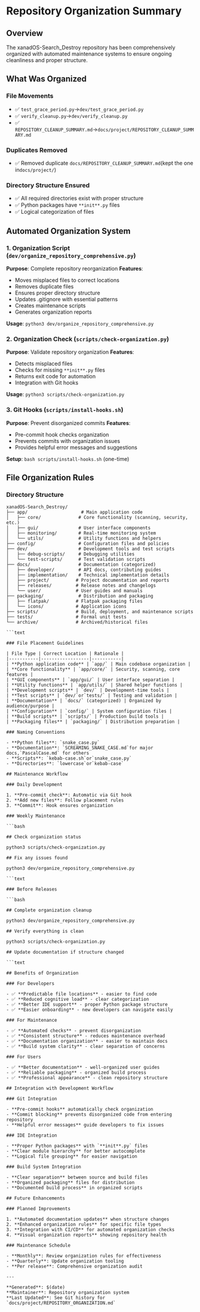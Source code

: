 # Repository Organization Summary

## Overview

The xanadOS-Search_Destroy repository has been comprehensively organized with automated maintenance systems to ensure ongoing cleanliness and proper structure.

## What Was Organized

### File Movements

- ✅ `test_grace_period.py`→`dev/test_grace_period.py`
- ✅ `verify_cleanup.py`→`dev/verify_cleanup.py`
- ✅ `REPOSITORY_CLEANUP_SUMMARY.md`→`docs/project/REPOSITORY_CLEANUP_SUMMARY.md`

### Duplicates Removed

- ✅ Removed duplicate `docs/REPOSITORY_CLEANUP_SUMMARY.md`(kept the one in`docs/project/`)

### Directory Structure Ensured

- ✅ All required directories exist with proper structure
- ✅ Python packages have `**init**.py` files
- ✅ Logical categorization of files

## Automated Organization System

### 1. Organization Script (`dev/organize_repository_comprehensive.py`)

**Purpose**: Complete repository reorganization
**Features**:

- Moves misplaced files to correct locations
- Removes duplicate files
- Ensures proper directory structure
- Updates .gitignore with essential patterns
- Creates maintenance scripts
- Generates organization reports

**Usage**: `python3 dev/organize_repository_comprehensive.py`

### 2. Organization Check (`scripts/check-organization.py`)

**Purpose**: Validate repository organization
**Features**:

- Detects misplaced files
- Checks for missing `**init**.py` files
- Returns exit code for automation
- Integration with Git hooks

**Usage**: `python3 scripts/check-organization.py`

### 3. Git Hooks (`scripts/install-hooks.sh`)

**Purpose**: Prevent disorganized commits
**Features**:

- Pre-commit hook checks organization
- Prevents commits with organization issues
- Provides helpful error messages and suggestions

**Setup**: `bash scripts/install-hooks.sh` (one-time)

## File Organization Rules

### Directory Structure

```text
xanadOS-Search_Destroy/
├── app/                    # Main application code
│   ├── core/              # Core functionality (scanning, security, etc.)
│   ├── gui/               # User interface components
│   ├── monitoring/        # Real-time monitoring system
│   └── utils/             # Utility functions and helpers
├── config/                # Configuration files and policies
├── dev/                   # Development tools and test scripts
│   ├── debug-scripts/     # Debugging utilities
│   └── test-scripts/      # Test validation scripts
├── docs/                  # Documentation (categorized)
│   ├── developer/         # API docs, contributing guides
│   ├── implementation/    # Technical implementation details
│   ├── project/          # Project documentation and reports
│   ├── releases/         # Release notes and changelogs
│   └── user/             # User guides and manuals
├── packaging/             # Distribution and packaging
│   ├── flatpak/          # Flatpak packaging files
│   └── icons/            # Application icons
├── scripts/              # Build, deployment, and maintenance scripts
├── tests/                # Formal unit tests
└── archive/              # Archived/historical files

```text

### File Placement Guidelines

| File Type | Correct Location | Rationale |
|-----------|------------------|-----------|
| **Python application code** | `app/` | Main codebase organization |
| **Core functionality** | `app/core/` | Security, scanning, core features |
| **GUI components** | `app/gui/` | User interface separation |
| **Utility functions** | `app/utils/` | Shared helper functions |
| **Development scripts** | `dev/` | Development-time tools |
| **Test scripts** | `dev/`or`tests/` | Testing and validation |
| **Documentation** | `docs/` (categorized) | Organized by audience/purpose |
| **Configuration** | `config/` | System configuration files |
| **Build scripts** | `scripts/` | Production build tools |
| **Packaging files** | `packaging/` | Distribution preparation |

### Naming Conventions

- **Python files**: `snake_case.py`
- **Documentation**: `SCREAMING_SNAKE_CASE.md`for major docs,`PascalCase.md` for others
- **Scripts**: `kebab-case.sh`or`snake_case.py`
- **Directories**: `lowercase`or`kebab-case`

## Maintenance Workflow

### Daily Development

1. **Pre-commit check**: Automatic via Git hook
2. **Add new files**: Follow placement rules
3. **Commit**: Hook ensures organization

### Weekly Maintenance

```bash

## Check organization status

python3 scripts/check-organization.py

## Fix any issues found

python3 dev/organize_repository_comprehensive.py

```text

### Before Releases

```bash

## Complete organization cleanup

python3 dev/organize_repository_comprehensive.py

## Verify everything is clean

python3 scripts/check-organization.py

## Update documentation if structure changed

```text

## Benefits of Organization

### For Developers

- ✅ **Predictable file locations** - easier to find code
- ✅ **Reduced cognitive load** - clear categorization
- ✅ **Better IDE support** - proper Python package structure
- ✅ **Easier onboarding** - new developers can navigate easily

### For Maintenance

- ✅ **Automated checks** - prevent disorganization
- ✅ **Consistent structure** - reduces maintenance overhead
- ✅ **Documentation organization** - easier to maintain docs
- ✅ **Build system clarity** - clear separation of concerns

### For Users

- ✅ **Better documentation** - well-organized user guides
- ✅ **Reliable packaging** - organized build process
- ✅ **Professional appearance** - clean repository structure

## Integration with Development Workflow

### Git Integration

- **Pre-commit hooks** automatically check organization
- **Commit blocking** prevents disorganized code from entering repository
- **Helpful error messages** guide developers to fix issues

### IDE Integration

- **Proper Python packages** with `**init**.py` files
- **Clear module hierarchy** for better autocomplete
- **Logical file grouping** for easier navigation

### Build System Integration

- **Clear separation** between source and build files
- **Organized packaging** files for distribution
- **Documented build process** in organized scripts

## Future Enhancements

### Planned Improvements

1. **Automated documentation updates** when structure changes
2. **Enhanced organization rules** for specific file types
3. **Integration with CI/CD** for automated organization checks
4. **Visual organization reports** showing repository health

### Maintenance Schedule

- **Monthly**: Review organization rules for effectiveness
- **Quarterly**: Update organization tooling
- **Per release**: Comprehensive organization audit

---

**Generated**: $(date)
**Maintainer**: Repository organization system
**Last Updated**: See Git history for `docs/project/REPOSITORY_ORGANIZATION.md`
